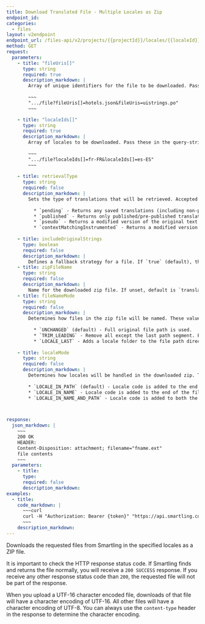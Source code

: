 ```yaml
---
title: Download Translated File - Multiple Locales as Zip
endpoint_id:
categories:
  - files
layout: v2endpoint
endpoint_url: /files-api/v2/projects/{{projectId}}/locales/{{localeId}}/file
method: GET
request:
  parameters:
    - title: "fileUris[]"
      type: string
      required: true
      description_markdown: |
        Array of unique identifiers for the file to be downloaded. Pass these in the query-string in PHP array style, like:
        
        ~~~
        ".../file?fileUris[]=hotels.json&fileUris=uistrings.po"
        ~~~

    - title: "localeIds[]"
      type: string
      required: true
      description_markdown: |
        Array of locales to be downloaded. Pass these in the query-string in PHP style, like:
        
        ~~~
        ".../file?localeIds[]=fr-FR&localeIds[]=es-ES"
        ~~~
         
    - title: retrievalType
      type: string
      required: false
      description_markdown: |
        Sets the type of translations that will be retrieved. Accepted values are:
          
          * `pending` - Returns any saved translations (including non-published translations).  
          * `published` - Returns only published/pre-published translations.  
          * `pseudo` - Returns a modified version of the original text with additional characters inserted to expand the text. For example, the uploaded string `This is a sample string`, will be returned as `T~hís ~ís á s~ámpl~é str~íñg`. Pseudo translations enable you to test how a longer string integrates into your application.  
          * `contextMatchingInstrumented` - Returns a modified version of the original file with strings wrapped in a non-visible Unicode symbols that can later be recognized and matched by the [Chrome Context Capture Extension](/knowledge-base/articles/capture-context-from-webpages-chrome-context-capture-extension/#improve-context-matching-with-instrumented-files.).  
          
    - title: includeOriginalStrings
      type: boolean
      required: false
      description_markdown: |
        Defines a fallback strategy for a file. If `true` (default), the original string will be returned for any string without a translation. If set to `false`, untranslated strings will not be included in the download. Depending on the filetype, an empty string may be returned or the untranslated element or key/value pair may be stripped from the file. See the documentation for the filetype you are using for more info. This parameter is only supported for Android XML, iOS Strings, YAML, Gettext, Java Properties, XLIFF, JSON and Custom XML files.
    - title: zipFileName
      type: string
      required: false
      description_markdown: |
        Name for the downloaded zip file. If unset, default is `translations.zip`.
    - title: fileNameMode
      type: string
      required: false
      description_markdown: |
        Determines how files in the zip file will be named. These values are case sensitive:
        
          * `UNCHANGED` (default) - Full original file path is used.  
          * `TRIM_LEADING` - Remove all except the last path segment. For example, `/strings/hotels.json` becomes `hotels.json`.  
          * `LOCALE_LAST` - Adds a locale folder to the file path directly before the filename. For example, in the 'French (France)' locale, `/strings/hotels.json` becomes `/strings/fr-FR/hotels.json`.  
          
    - title: localeMode
      type: string
      required: false
      description_markdown: |
        Determines how locales will be handled in the downloaded zip. These values are case sensitive:
        
        * `LOCALE_IN_PATH` (default) - Locale code is added to the end of the file path. For example, in the 'French (France)' locale, `/strings/hotels.json` becomes `/strings/fr-FR/hotels.json`.  
        * `LOCALE_IN_NAME` - Locale code is added to the end of the filename. For example, in the 'French (France)' locale, `/strings/hotels.json` becomes `/strings/hotels_fr-FR.json`.  
        * `LOCALE_IN_NAME_AND_PATH` - Locale code is added to both the path and the filename. For example, in the 'French (France)' locale, `/strings/hotels.json` becomes `/strings/fr-FR/hotels_fr-FR.json`.  



response:
  json_markdown: |
    ~~~
    200 OK
    HEADER:
    Content-Disposition: attachment; filename="fname.ext"
    file contents
    ~~~
  parameters:
    - title:
      type:
      required: false
      description_markdown:
examples:
  - title:
    code_markdown: |
      ~~~curl
      curl -H "Authorization: Bearer {token}" "https://api.smartling.com/files-api/v2/projects/{projectId}/file?fileUri={your-file-URI}"
      ~~~
    description_markdown:
---
```


Downloads the requested files from Smartling in the specified locales as a ZIP file.

It is important to check the HTTP response status code. If Smartling finds and returns the file normally, you will receive a `200 SUCCESS` response. If you receive any other response status code than `200`, the requested file will not be part of the response.

When you upload a UTF-16 character encoded file, downloads of that file will have a character encoding of UTF-16. All other files will have a character encoding of UTF-8. You can always use the `content-type` header in the response to determine the character encoding.